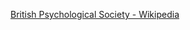 ﻿[British Psychological Society - Wikipedia](https://en.wikipedia.org/wiki/British_Psychological_Society)